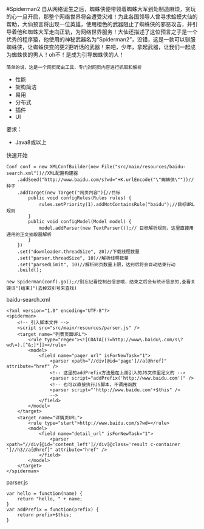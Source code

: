 #Spiderman2
自从网络诞生之后，蜘蛛侠便带领着蜘蛛大军到处制造麻烦，贪玩的心一旦开启，那整个网络世界将会遭受灾难！为此各国领导人曾寻求蛤蟆大仙的帮助，大仙预言将出现一位英雄，使用橙色的武器阻止了蜘蛛侠的邪恶攻击，并引导着他和蜘蛛大军走向正轨，为网络世界服务！大仙还描述了这位预言之子是一个优秀的程序猿，他使用的神秘武器名为“Spiderman2”，没错，这是一款可以驯服蜘蛛侠，让蜘蛛侠变的更2更听话的武器！来吧，少年，拿起武器，让我们一起成为蜘蛛侠的男人！oh不！是成为引导蜘蛛侠的人！
```
简单的说，这是一个网页爬虫工具，专门对网页内容进行抓取和解析
```
- 性能
- 架构简洁
- 易用
- 分布式
- 插件
- UI

要求：
- Java8或以上

快速开始
```
Conf conf = new XMLConfBuilder(new File("src/main/resources/baidu-search.xml"))//XML配置构建器
    .addSeed("http://www.baidu.com/s?wd="+K.urlEncode("\"蜘蛛侠\""))//种子
	.addTarget(new Target("网页内容"){//目标
		public void configRules(Rules rules) {
			rules.setPriority(1).addNotContainsRule("baidu");//目标URL规则
		}
		public void configModel(Model model) {
			model.addParser(new TextParser());// 目标解析规则，这里直接用通用的正文抽取器解析
		}
	})
	.set("downloader.threadSize", 20)//下载线程数量
	.set("parser.threadSize", 10)//解析线程数量
	.set("parsedLimit", 10)//解析网页数量上限，达到后将会自动结束行动
	.build();

new Spiderman(conf).go();//别忘记看控制台信息哦，结束之后会有统计信息的,查看关键词"[结束]"(去掉双引号来查找)
```
baidu-search.xml
```
<?xml version="1.0" encoding="UTF-8"?>
<spiderman>
    <!-- 引入脚本文件 -->
    <script src="src/main/resources/parser.js" />
	<target name="列表页面URL">
		<rule type="regex"><![CDATA[(?=http://www\.baidu\.com/s\?wd\=).[^&;]*]]></rule>
		<model>
			<field name="pager_url" isForNewTask="1"> 
				<parser xpath="//div[@id='page']//a[@href]" attribute="href" />
				<!-- 这里的addPrefix方法是在上面引入的JS文件里定义的 -->
				<parser script="addPrefix('http://www.baidu.com')" />
				<!-- 也可以直接执行JS脚本，不调用函数 
				<parser script="'http://www.baidu.com'+$this" />
				-->
			</field>
		</model>
	</target>
	<target name="详情页URL">
		<rule type="start">http://www.baidu.com/s?wd=</rule>
		<model>
			<field name="detail_url" isForNewTask="1"> 
				<parser xpath="//div[@id='content_left']//div[@class='result c-container ']//h3//a[@href]" attribute="href" />
			</field>
		</model>
	</target>
</spiderman>
```
parser.js
```
var hello = function(name) {
	return "hello, " + name;
}
var addPrefix = function(prefix) {
	return prefix+$this;
}
```